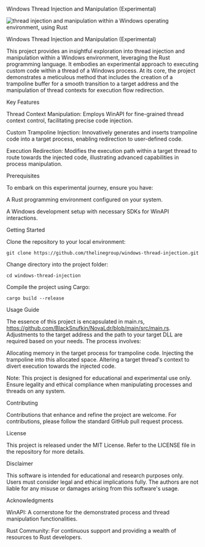Windows Thread Injection and Manipulation (Experimental)

![thread injection and manipulation within a Windows operating environment, using Rust](https://github.com/TheLineGroup/windows-thread-injection/assets/37847231/400b7913-c5e9-43fd-a400-8a668bfd3d9a)

Windows Thread Injection and Manipulation (Experimental)

This project provides an insightful exploration into thread injection and manipulation within a Windows environment, leveraging the Rust programming language. It embodies an experimental approach to executing custom code within a thread of a Windows process. At its core, the project demonstrates a meticulous method that includes the creation of a trampoline buffer for a smooth transition to a target address and the manipulation of thread contexts for execution flow redirection.

Key Features

Thread Context Manipulation: Employs WinAPI for fine-grained thread context control, facilitating precise code injection.

Custom Trampoline Injection: Innovatively generates and inserts trampoline code into a target process, enabling redirection to user-defined code.

Execution Redirection: Modifies the execution path within a target thread to route towards the injected code, illustrating advanced capabilities in process manipulation.

Prerequisites

To embark on this experimental journey, ensure you have:

A Rust programming environment configured on your system.

A Windows development setup with necessary SDKs for WinAPI interactions.

Getting Started

Clone the repository to your local environment:

```
git clone https://github.com/thelinegroup/windows-thread-injection.git
```

Change directory into the project folder:

```
cd windows-thread-injection
```

Compile the project using Cargo:

```
cargo build --release
````

Usage Guide

The essence of this project is encapsulated in main.rs, https://github.com/BlackSnufkin/NovaLdr/blob/main/src/main.rs. Adjustments to the target address and the path to your target DLL are required based on your needs. The process involves:

Allocating memory in the target process for trampoline code.
Injecting the trampoline into this allocated space.
Altering a target thread's context to divert execution towards the injected code.

Note: This project is designed for educational and experimental use only. Ensure legality and ethical compliance when manipulating processes and threads on any system.

Contributing

Contributions that enhance and refine the project are welcome. For contributions, please follow the standard GitHub pull request process.

License

This project is released under the MIT License. Refer to the LICENSE file in the repository for more details.

Disclaimer

This software is intended for educational and research purposes only. Users must consider legal and ethical implications fully. The authors are not liable for any misuse or damages arising from this software's usage.

Acknowledgments

WinAPI: A cornerstone for the demonstrated process and thread manipulation functionalities.

Rust Community: For continuous support and providing a wealth of resources to Rust developers.
